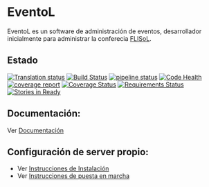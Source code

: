 EventoL
=======

EventoL es un software de administración de eventos, desarrollador inicialmente para administrar la conferecia [FLISoL](http://flisol.info/).

Estado
------
[![Translation status](https://hosted.weblate.org/widgets/eventol/-/svg-badge.svg)](https://hosted.weblate.org/engage/eventol/?utm_source=widget)
[![Build Status](https://travis-ci.org/eventoL/eventoL.svg?branch=master)](https://travis-ci.org/eventoL/eventoL)
[![pipeline status](https://gitlab.com/eventol/eventoL/badges/master/pipeline.svg)](https://gitlab.com/eventol/eventoL/commits/master)
[![Code Health](https://landscape.io/github/eventoL/eventoL/master/landscape.svg?style=flat)](https://landscape.io/github/eventoL/eventoL/master)
[![coverage report](https://gitlab.com/eventol/eventoL/badges/master/coverage.svg)](https://gitlab.com/eventol/eventoL/commits/master)
[![Coverage Status](https://coveralls.io/repos/github/eventoL/eventoL/badge.svg?branch=master)](https://coveralls.io/github/eventoL/eventoL?branch=master)
[![Requirements Status](https://requires.io/github/eventoL/eventoL/requirements.svg?branch=master)](https://requires.io/github/eventoL/eventoL/requirements/?branch=master)
[![Stories in Ready](https://badge.waffle.io/eventoL/eventoL.svg?label=ready&title=Ready)](http://waffle.io/eventoL/eventoL)

Documentación:
--------------
Ver [Documentación](http://eventol.github.io/eventoL)

Configuración de server propio:
-------------------------------

- Ver [Instrucciones de Instalación](http://eventol.github.io/eventoL/#/es/installation)
- Ver [Instrucciones de puesta en marcha](http://eventol.github.io/eventoL/#/es/deploy)
